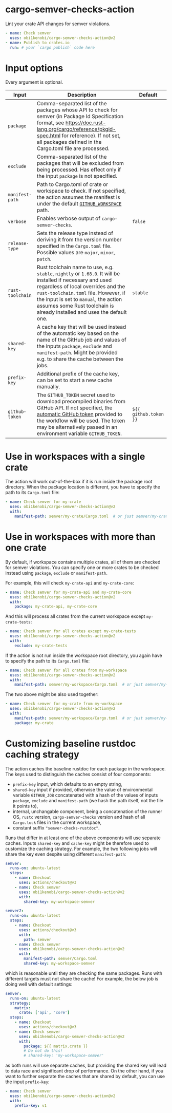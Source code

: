 # cargo-semver-checks-action
Lint your crate API changes for semver violations.

```yaml
- name: Check semver
  uses: obi1kenobi/cargo-semver-checks-action@v2
- name: Publish to crates.io
  run: # your `cargo publish` code here
```

# Input options

Every argument is optional.

| Input              | Description                                                                                                                       | Default |
|--------------------|-----------------------------------------------------------------------------------------------------------------------------------|---------|
| `package`            | Comma-separated list of the packages whose API to check for semver (in Package Id Specification format, see https://doc.rust-lang.org/cargo/reference/pkgid-spec.html for reference). If not set, all packages defined in the Cargo.toml file are processed. | |
| `exclude`            | Comma-separated list of the packages that will be excluded from being processed. Has effect only if the input `package` is not specified. | |
| `manifest-path`      | Path to Cargo.toml of crate or workspace to check. If not specified, the action assumes the manifest is under the default [`GITHUB_WORKSPACE`](https://docs.github.com/en/actions/learn-github-actions/variables#default-environment-variables) path. | |
| `verbose`            | Enables verbose output of `cargo-semver-checks`. | `false` |
| `release-type`       | Sets the release type instead of deriving it from the version number specified in the `Cargo.toml` file. Possible values are `major`, `minor`, `patch`. | |
| `rust-toolchain`     | Rust toolchain name to use, e.g. `stable`, `nightly` or `1.68.0`. It will be installed if necessary and used regardless of local overrides and the `rust-toolchain.toml` file. However, if the input is set to `manual`, the action assumes some Rust toolchain is already installed and uses the default one. | `stable` |
| `shared-key`          | A cache key that will be used instead of the automatic key based on the name of the GitHub job and values of the inputs `package`, `exclude` and `manifest-path`. Might be provided e.g. to share the cache between the jobs. | |
| `prefix-key`         | Additional prefix of the cache key, can be set to start a new cache manually. | |
| `github-token`       | The `GITHUB_TOKEN` secret used to download precompiled binaries from GitHub API. If not specified, the [automatic GitHub token](https://docs.github.com/en/actions/security-guides/automatic-token-authentication) provided to the workflow will be used. The token may be alternatively passed in an environment variable `GITHUB_TOKEN`. | `${{ github.token }}` |

# Use in workspaces with a single crate

The action will work out-of-the-box if it is run inside the package root directory. When the package location is different, you have to specify the path to its `Cargo.toml` file:
```yaml
- name: Check semver for my-crate
  uses: obi1kenobi/cargo-semver-checks-action@v2
  with:
    manifest-path: semver/my-crate/Cargo.toml  # or just semver/my-crate/
```

# Use in workspaces with more than one crate

By default, if workspace contains multiple crates, all of them are checked for semver violations. You can specify one or more crates to be checked instead using `package`, `exclude` or `manifest-path`.

For example, this will check `my-crate-api` and `my-crate-core`:
```yaml
- name: Check semver for my-crate-api and my-crate-core
  uses: obi1kenobi/cargo-semver-checks-action@v2
  with:
    package: my-crate-api, my-crate-core
```
And this will process all crates from the current workspace except `my-crate-tests`:
```yaml
- name: Check semver for all crates except my-crate-tests
  uses: obi1kenobi/cargo-semver-checks-action@v2
  with:
    exclude: my-crate-tests
```

If the action is not run inside the workspace root directory, you again have to specify the path to its `Cargo.toml` file:
```yaml
- name: Check semver for all crates from my-workspace
  uses: obi1kenobi/cargo-semver-checks-action@v2
  with:
    manifest-path: semver/my-workspace/Cargo.toml  # or just semver/my-workspace/
```

The two above might be also used together:
```yaml
- name: Check semver for my-crate from my-workspace
  uses: obi1kenobi/cargo-semver-checks-action@v2
  with:
    manifest-path: semver/my-workspace/Cargo.toml  # or just semver/my-workspace/
    package: my-crate
```

# Customizing baseline rustdoc caching strategy

The action caches the baseline rustdoc for each package in the workspace. The keys used to distinguish the caches consist of four components:

 - `prefix-key` input, which defaults to an empty string,
 - `shared-key` input if provided, otherwise the value of environmental variable `GITHUB_JOB` concatenated with a hash of the values of inputs `package`, `exclude` and `manifest-path` (we hash the path itself, not the file it points to),
 - internal, unchangable component, being a concatenation of the runner OS, `rustc` version, `cargo-semver-checks` version and hash of all `Cargo.lock` files in the current workspace,
 - constant suffix `"semver-checks-rustdoc"`.

Runs that differ in at least one of the above components will use separate caches. Inputs `shared-key` and `cache-key` might be therefore used to customize the caching strategy. For example, the two following jobs will share the key even despite using different `manifest-path`:
```yaml
semver:
  runs-on: ubuntu-latest
  steps:
    - name: Checkout
      uses: actions/checkout@v3
    - name: Check semver
      uses: obi1kenobi/cargo-semver-checks-action@v2
      with:
        shared-key: my-workspace-semver

semver2:
  runs-on: ubuntu-latest
  steps:
    - name: Checkout
      uses: actions/checkout@v3
      with:
        path: semver
    - name: Check semver
      uses: obi1kenobi/cargo-semver-checks-action@v2
      with:
        manifest-path: semver/Cargo.toml
        shared-key: my-workspace-semver
```
which is reasonable until they are checking the same packages. Runs with different targets must not share the cache! For example, the below job is doing well with default settings:
```yaml
semver:
  runs-on: ubuntu-latest
  strategy:
    matrix:
      crate: ['api', 'core']
  steps:
    - name: Checkout
      uses: actions/checkout@v3
    - name: Check semver
      uses: obi1kenobi/cargo-semver-checks-action@v2
      with:
        package: ${{ matrix.crate }}
        # Do not do this!
        # shared-key: 'my-workspace-semver'
```
as both runs will use separate caches, but providing the shared key will lead to data race and significant drop of performance. On the other hand, if you want to further separate the caches that are shared by default, you can use the input `prefix-key`:
```yaml
- name: Check semver
  uses: obi1kenobi/cargo-semver-checks-action@v2
  with:
    prefix-key: v1
```

